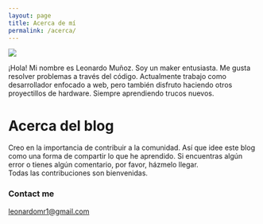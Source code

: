 ```yaml
---
layout: page
title: Acerca de mí
permalink: /acerca/
---
```


<div class="about-me">
  <img class="me" src="{{ site.avatar }}" />

  ¡Hola! Mi nombre es Leonardo Muñoz. Soy un maker entusiasta. Me gusta resolver problemas a través del código. Actualmente trabajo como desarrollador enfocado a web, pero también disfruto haciendo otros proyectillos de hardware. Siempre aprendiendo trucos nuevos.

</div> 

# Acerca del blog
Creo en la importancia de contribuir a la comunidad. Así que idee este blog como una forma de compartir lo que he aprendido.
Si encuentras algún error o tienes algún comentario, por favor, házmelo llegar.  
Todas las contribuciones son bienvenidas.

### Contact me
[leonardomr1@gmail.com](mailto:leonardomr1@gmail.com)